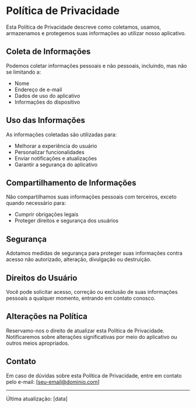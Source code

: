 # Política de Privacidade

Esta Política de Privacidade descreve como coletamos, usamos, armazenamos e protegemos suas informações ao utilizar nosso aplicativo.

## Coleta de Informações

Podemos coletar informações pessoais e não pessoais, incluindo, mas não se limitando a:
- Nome
- Endereço de e-mail
- Dados de uso do aplicativo
- Informações do dispositivo

## Uso das Informações

As informações coletadas são utilizadas para:
- Melhorar a experiência do usuário
- Personalizar funcionalidades
- Enviar notificações e atualizações
- Garantir a segurança do aplicativo

## Compartilhamento de Informações

Não compartilhamos suas informações pessoais com terceiros, exceto quando necessário para:
- Cumprir obrigações legais
- Proteger direitos e segurança dos usuários

## Segurança

Adotamos medidas de segurança para proteger suas informações contra acesso não autorizado, alteração, divulgação ou destruição.

## Direitos do Usuário

Você pode solicitar acesso, correção ou exclusão de suas informações pessoais a qualquer momento, entrando em contato conosco.

## Alterações na Política

Reservamo-nos o direito de atualizar esta Política de Privacidade. Notificaremos sobre alterações significativas por meio do aplicativo ou outros meios apropriados.

## Contato

Em caso de dúvidas sobre esta Política de Privacidade, entre em contato pelo e-mail: [seu-email@dominio.com]

---

Última atualização: [data]